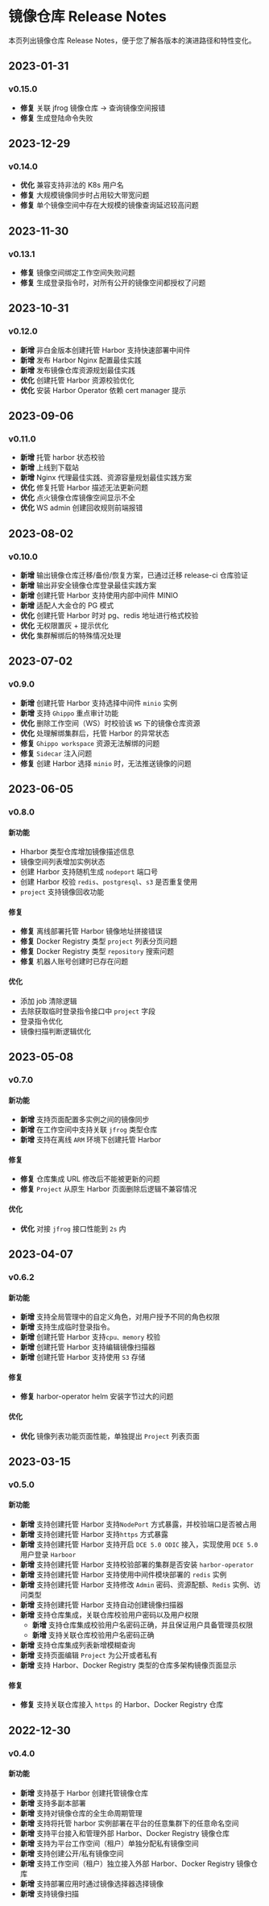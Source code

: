 # 镜像仓库 Release Notes

本页列出镜像仓库 Release Notes，便于您了解各版本的演进路径和特性变化。

## 2023-01-31

### v0.15.0

- **修复** 关联 jfrog 镜像仓库 -> 查询镜像空间报错
- **修复** 生成登陆命令失败

## 2023-12-29

### v0.14.0

- **优化** 兼容支持非法的 K8s 用户名
- **修复** 大规模镜像同步时占用较大带宽问题
- **修复** 单个镜像空间中存在大规模的镜像查询延迟较高问题

## 2023-11-30

### v0.13.1

- **修复** 镜像空间绑定工作空间失败问题
- **修复** 生成登录指令时，对所有公开的镜像空间都授权了问题

## 2023-10-31

### v0.12.0

- **新增** 非白金版本创建托管 Harbor 支持快速部署中间件
- **新增** 发布 Harbor Nginx 配置最佳实践
- **新增** 发布镜像仓库资源规划最佳实践
- **优化** 创建托管 Harbor 资源校验优化
- **优化** 安装 Harbor Operator 依赖 cert manager 提示

## 2023-09-06

### v0.11.0

- **新增** 托管 harbor 状态校验
- **新增** 上线到下载站
- **新增** Nginx 代理最佳实践、资源容量规划最佳实践方案
- **优化** 修复托管 Harbor 描述无法更新问题
- **优化** 点火镜像仓库镜像空间显示不全
- **优化** WS admin 创建回收规则前端报错

## 2023-08-02

### v0.10.0

- **新增** 输出镜像仓库迁移/备份/恢复方案，已通过迁移 release-ci 仓库验证
- **新增** 输出非安全镜像仓库登录最佳实践方案
- **新增** 创建托管 Harbor 支持使用内部中间件 MINIO
- **新增** 适配人大金仓的 PG 模式
- **优化** 创建托管 Harbor 时对 pg、redis 地址进行格式校验
- **优化** 无权限置灰 + 提示优化
- **优化** 集群解绑后的特殊情况处理

## 2023-07-02

### v0.9.0

- **新增** 创建托管 Harbor 支持选择中间件 `minio` 实例
- **新增** 支持 `Ghippo` 重点审计功能
- **优化** 删除工作空间（WS）时校验该 `WS` 下的镜像仓库资源
- **优化** 处理解绑集群后，托管 Harbor 的异常状态
- **修复** `Ghippo workspace` 资源无法解绑的问题
- **修复** `Sidecar` 注入问题
- **修复** 创建 Harbor 选择 `minio` 时，无法推送镜像的问题

## 2023-06-05

### v0.8.0

#### 新功能

- Hharbor 类型仓库增加镜像描述信息
- 镜像空间列表增加实例状态
- 创建 Harbor 支持随机生成 `nodeport` 端口号
- 创建 Harbor 校验 `redis`、`postgresql`、`s3` 是否重复使用
- `project` 支持镜像回收功能

#### 修复

- **修复** 离线部署托管 Harbor 镜像地址拼接错误
- **修复** Docker Registry 类型 `project` 列表分页问题
- **修复** Docker Registry 类型 `repository` 搜索问题
- **修复** 机器人账号创建时已存在问题

#### 优化

- 添加 job 清除逻辑
- 去除获取临时登录指令接口中 `project` 字段
- 登录指令优化
- 镜像扫描判断逻辑优化

## 2023-05-08

### v0.7.0

#### 新功能

- **新增** 支持页面配置多实例之间的镜像同步
- **新增** 在工作空间中支持关联 `jfrog` 类型仓库
- **新增** 支持在离线 `ARM` 环境下创建托管 Harbor

#### 修复

- **修复** 仓库集成 URL 修改后不能被更新的问题
- **修复** `Project` 从原生 Harbor 页面删除后逻辑不兼容情况

#### 优化

- **优化** 对接 `jfrog` 接口性能到 `2s` 内

## 2023-04-07

### v0.6.2

#### 新功能

- **新增** 支持全局管理中的自定义角色，对用户授予不同的角色权限
- **新增** 支持生成临时登录指令。
- **新增** 创建托管 Harbor 支持`cpu、memory` 校验
- **新增** 创建托管 Harbor 支持编辑镜像扫描器
- **新增** 创建托管 Harbor 支持使用 `S3` 存储

#### 修复

- **修复** harbor-operator helm 安装字节过大的问题

#### 优化

- **优化** 镜像列表功能页面性能，单独提出 `Project` 列表页面

## 2023-03-15

### v0.5.0

#### 新功能

- **新增** 支持创建托管 Harbor 支持`NodePort` 方式暴露，并校验端口是否被占用
- **新增** 支持创建托管 Harbor 支持`https` 方式暴露
- **新增** 支持创建托管 Harbor 支持开启 `DCE 5.0 ODIC` 接入，实现使用 `DCE 5.0` 用户登录 `Harboor`
- **新增** 支持创建托管 Harbor 支持校验部署的集群是否安装 `harbor-operator`
- **新增** 支持创建托管 Harbor 支持使用中间件模块部署的 `redis` 实例
- **新增** 支持创建托管 Harbor 支持修改 `Admin` 密码、资源配额、`Redis` 实例、访问类型
- **新增** 支持创建托管 Harbor 支持自动创建镜像扫描器
- **新增** 支持仓库集成，关联仓库校验用户密码以及用户权限
    - **新增** 支持仓库集成校验用户名密码正确，并且保证用户具备管理员权限
    - **新增** 支持关联仓库校验用户名密码正确
- **新增** 支持仓库集成列表新增模糊查询
- **新增** 支持页面编辑 `Project` 为公开或者私有
- **新增** 支持 Harbor、Docker Registry 类型的仓库多架构镜像页面显示

#### 修复

- **修复** 支持关联仓库接入 `https` 的 Harbor、Docker Registry 仓库

## 2022-12-30

### v0.4.0

#### 新功能

- **新增** 支持基于 Harbor 创建托管镜像仓库
- **新增** 支持多副本部署
- **新增** 支持对镜像仓库的全生命周期管理
- **新增** 支持将托管 harbor 实例部署在平台的任意集群下的任意命名空间
- **新增** 支持平台接入和管理外部 Harbor、Docker Registry 镜像仓库
- **新增** 支持为平台工作空间（租户）单独分配私有镜像空间
- **新增** 支持创建公开/私有镜像空间
- **新增** 支持工作空间（租户）独立接入外部 Harbor、Docker Registry 镜像仓库
- **新增** 支持部署应用时通过镜像选择器选择镜像
- **新增** 支持镜像扫描

